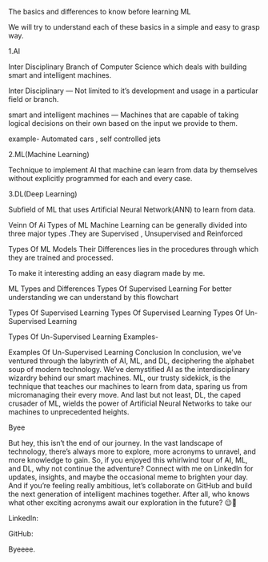 The basics and differences to know before learning ML

We will try to understand each of these basics in a simple and easy to grasp way.

1.AI

Inter Disciplinary Branch of Computer Science which deals with building smart and intelligent machines.

Inter Disciplinary — Not limited to it’s development and usage in a particular field or branch.

smart and intelligent machines — Machines that are capable of taking logical decisions on their own based on the input we provide to them.

example- Automated cars , self controlled jets

2.ML(Machine Learning)

Technique to implement AI that machine can learn from data by themselves without explicitly programmed for each and every case.

3.DL(Deep Learning)

Subfield of ML that uses Artificial Neural Network(ANN) to learn from data.

Veinn Of Ai
Types of ML
Machine Learning can be generally divided into three major types .They are Supervised , Unsupervised and Reinforced

Types Of ML Models
Their Differences lies in the procedures through which they are trained and processed.

To make it interesting adding an easy diagram made by me.

ML Types and Differences
Types Of Supervised Learning
For better understanding we can understand by this flowchart

Types Of Supervised Learning
Types Of Supervised Learning
Types Of Un-Supervised Learning

Types Of Un-Supervised Learning
Examples-


Examples Of Un-Supervised Learning
Conclusion
In conclusion, we’ve ventured through the labyrinth of AI, ML, and DL, deciphering the alphabet soup of modern technology. We’ve demystified AI as the interdisciplinary wizardry behind our smart machines. ML, our trusty sidekick, is the technique that teaches our machines to learn from data, sparing us from micromanaging their every move. And last but not least, DL, the caped crusader of ML, wields the power of Artificial Neural Networks to take our machines to unprecedented heights.

Byee

But hey, this isn’t the end of our journey. In the vast landscape of technology, there’s always more to explore, more acronyms to unravel, and more knowledge to gain. So, if you enjoyed this whirlwind tour of AI, ML, and DL, why not continue the adventure? Connect with me on LinkedIn for updates, insights, and maybe the occasional meme to brighten your day. And if you’re feeling really ambitious, let’s collaborate on GitHub and build the next generation of intelligent machines together. After all, who knows what other exciting acronyms await our exploration in the future? 😉🤖

LinkedIn:

GitHub:

Byeeee.
